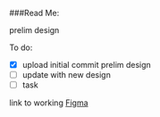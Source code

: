 ###Read Me:

prelim design

To do:
- [x] upload initial commit prelim design
- [ ] update with new design
- [ ] task

link to working [Figma](https://www.figma.com/design/n2e4XHPsjUKrMgkoGTZsjI/Bounce?node-id=66-5245&m=dev)
